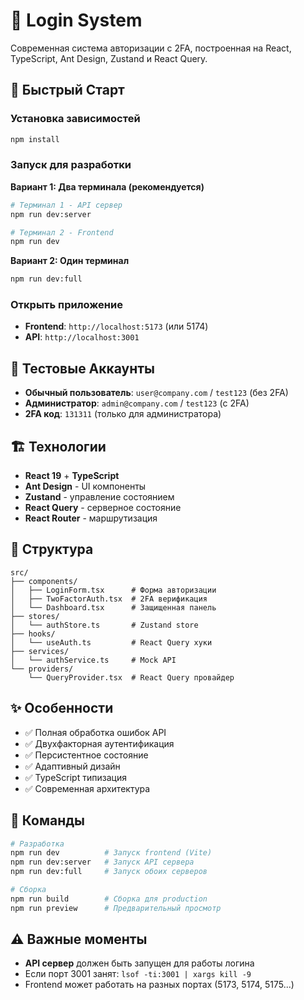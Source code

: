 # 🔐 Login System

Современная система авторизации с 2FA, построенная на React, TypeScript, Ant Design, Zustand и React Query.

## 🚀 Быстрый Старт

### Установка зависимостей
```bash
npm install
```

### Запуск для разработки

**Вариант 1: Два терминала (рекомендуется)**
```bash
# Терминал 1 - API сервер
npm run dev:server

# Терминал 2 - Frontend
npm run dev
```

**Вариант 2: Один терминал**
```bash
npm run dev:full
```

### Открыть приложение
- **Frontend**: `http://localhost:5173` (или 5174)
- **API**: `http://localhost:3001`

## 🧪 Тестовые Аккаунты

- **Обычный пользователь**: `user@company.com` / `test123` (без 2FA)
- **Администратор**: `admin@company.com` / `test123` (с 2FA)
- **2FA код**: `131311` (только для администратора)

## 🏗️ Технологии

- **React 19** + **TypeScript**
- **Ant Design** - UI компоненты
- **Zustand** - управление состоянием
- **React Query** - серверное состояние
- **React Router** - маршрутизация

## 📁 Структура

```
src/
├── components/
│   ├── LoginForm.tsx      # Форма авторизации
│   ├── TwoFactorAuth.tsx  # 2FA верификация
│   └── Dashboard.tsx      # Защищенная панель
├── stores/
│   └── authStore.ts       # Zustand store
├── hooks/
│   └── useAuth.ts         # React Query хуки
├── services/
│   └── authService.ts     # Mock API
└── providers/
    └── QueryProvider.tsx  # React Query провайдер
```

## ✨ Особенности

- ✅ Полная обработка ошибок API
- ✅ Двухфакторная аутентификация
- ✅ Персистентное состояние
- ✅ Адаптивный дизайн
- ✅ TypeScript типизация
- ✅ Современная архитектура

## 🔧 Команды

```bash
# Разработка
npm run dev          # Запуск frontend (Vite)
npm run dev:server   # Запуск API сервера
npm run dev:full     # Запуск обоих серверов

# Сборка
npm run build        # Сборка для production
npm run preview      # Предварительный просмотр
```

## ⚠️ Важные моменты

- **API сервер** должен быть запущен для работы логина
- Если порт 3001 занят: `lsof -ti:3001 | xargs kill -9`
- Frontend может работать на разных портах (5173, 5174, 5175...)